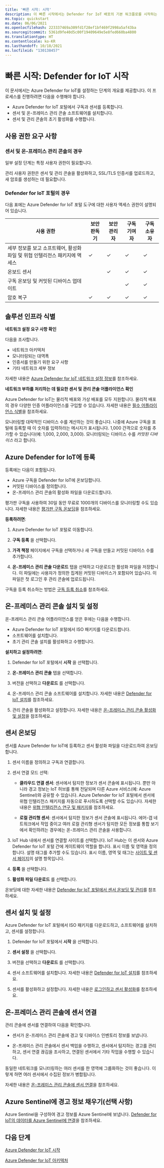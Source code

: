 ```yaml
---
title: '빠른 시작: 시작'
description: 이 빠른 시작에서는 Defender for IoT 배포의 기본 워크플로를 시작하는 방법에 대해 알아봅니다.
ms.topic: quickstart
ms.date: 06/06/2021
ms.openlocfilehash: 223337469a309fd1f28ef1bf469f2998a5af43ba
ms.sourcegitcommit: 5361d9fe40d5c00f19409649e5e8fed660ba4800
ms.translationtype: HT
ms.contentlocale: ko-KR
ms.lasthandoff: 10/18/2021
ms.locfileid: "130138457"
---
```

# <a name="quickstart-get-started-with-defender-for-iot"></a>빠른 시작: Defender for IoT 시작

이 문서에서는 Azure Defender for IoT를 설정하는 단계의 개요를 제공합니다. 이 프로세스를 진행하려면 다음을 수행해야 합니다.

- Azure Defender for IoT 포털에서 구독과 센서를 등록합니다.
- 센서 및 온-프레미스 관리 콘솔 소프트웨어를 설치합니다.
- 센서 및 관리 콘솔의 초기 활성화를 수행합니다.

## <a name="permission-requirements"></a>사용 권한 요구 사항

### <a name="for-sensors-and-on-premises-management-consoles"></a>센서 및 온-프레미스 관리 콘솔의 경우

일부 설정 단계는 특정 사용자 권한이 필요합니다.

관리 사용자 권한은 센서 및 관리 콘솔을 활성화하고, SSL/TLS 인증서를 업로드하고, 새 암호를 생성하는 데 필요합니다.
### <a name="for-the-defender-for-iot-portal"></a>Defender for IoT 포털의 경우

다음 표에는 Azure Defender for IoT 포털 도구에 대한 사용자 액세스 권한이 설명되어 있습니다.

| 사용 권한 | 보안 판독기 | 보안 관리자 | 구독 기여자 | 구독 소유자 |
|--|--|--|--|--|
| 세부 정보를 보고 소프트웨어, 활성화 파일 및 위협 인텔리전스 패키지에 액세스  | ✓ | ✓ | ✓ | ✓ |
| 온보드 센서  |  |  ✓ | ✓ | ✓ |
| 구독 온보딩 및 커밋된 디바이스 업데이트  |  |  | ✓ | ✓ |
| 암호 복구  | ✓  |  ✓ | ✓ | ✓ |

## <a name="identify-the-solution-infrastructure"></a>솔루션 인프라 식별

**네트워크 설정 요구 사항 확인**

다음을 조사합니다.

- 네트워크 아키텍처
- 모니터링되는 대역폭
- 인증서를 만들기 위한 요구 사항
- 기타 네트워크 세부 정보

자세한 내용은 [Azure Defender for IoT 네트워크 설정 정보](how-to-set-up-your-network.md)를 참조하세요.

**네트워크 부하를 처리하는 데 필요한 센서 및 관리 콘솔 어플라이언스 확인**

Azure Defender for IoT는 물리적 배포와 가상 배포를 모두 지원합니다. 물리적 배포의 경우 다양한 인증 어플라이언스를 구입할 수 있습니다. 자세한 내용은 [필수 어플라이언스 식별](how-to-identify-required-appliances.md)을 참조하세요.

모니터링할 대략적인 디바이스 수를 계산하는 것이 좋습니다. 나중에 Azure 구독을 포털에 등록할 때 이 숫자를 입력하라는 메시지가 표시됩니다. 1,000 간격으로 숫자를 추가할 수 있습니다(예: 1,000, 2,000, 3,000). 모니터링되는 디바이스 수를 *커밋된 디바이스* 라고 합니다.

## <a name="register-with-azure-defender-for-iot"></a>Azure Defender for IoT에 등록

등록에는 다음이 포함됩니다.

- Azure 구독을 Defender for IoT에 온보딩합니다.
- 커밋된 디바이스를 정의합니다.
- 온-프레미스 관리 콘솔의 활성화 파일을 다운로드합니다.

평가판 구독을 사용하여 30일 동안 무료로 1000개의 디바이스를 모니터링할 수도 있습니다. 자세한 내용은 [평가판 구독 온보딩](how-to-manage-subscriptions.md#onboard-a-trial-subscription)을 참조하세요.

**등록하려면**:

1. Azure Defender for IoT 포털로 이동합니다.

1. **구독 등록** 을 선택합니다.

1. **가격 책정** 페이지에서 구독을 선택하거나 새 구독을 만들고 커밋된 디바이스 수를 추가합니다.

1. **온-프레미스 관리 콘솔 다운로드** 탭을 선택하고 다운로드한 활성화 파일을 저장합니다. 이 파일에는 사용자가 정의한 집계된 커밋된 디바이스가 포함되어 있습니다. 이 파일은 첫 로그인 후 관리 콘솔에 업로드됩니다.

구독을 등록 취소하는 방법은 [구독 등록 취소](how-to-manage-subscriptions.md#offboard-a-subscription)를 참조하세요.

## <a name="install-and-set-up-the-on-premises-management-console"></a>온-프레미스 관리 콘솔 설치 및 설정

온-프레미스 관리 콘솔 어플라이언스를 얻은 후에는 다음을 수행합니다.

- Azure Defender for IoT 포털에서 ISO 패키지를 다운로드합니다.
- 소프트웨어를 설치합니다.
- 초기 관리 콘솔 설치를 활성화하고 수행합니다.

**설치하고 설정하려면**:

1. Defender for IoT 포털에서 **시작** 을 선택합니다.

1. **온-프레미스 관리 콘솔** 탭을 선택합니다.

1. 버전을 선택하고 **다운로드** 를 선택합니다.

1. 온-프레미스 관리 콘솔 소프트웨어를 설치합니다. 자세한 내용은 [Defender for IoT 설치](how-to-install-software.md)를 참조하세요.

1. 관리 콘솔을 활성화하고 설정합니다. 자세한 내용은 [온-프레미스 관리 콘솔 활성화 및 설정](how-to-activate-and-set-up-your-on-premises-management-console.md)을 참조하세요.

## <a name="onboard-a-sensor"></a>센서 온보딩 ##

센서를 Azure Defender for IoT에 등록하고 센서 활성화 파일을 다운로드하여 온보딩합니다.

1. 센서 이름을 정의하고 구독과 연결합니다.

1. 센서 연결 모드 선택:

   - **클라우드 연결 센서**: 센서에서 탐지한 정보가 센서 콘솔에 표시됩니다. 뿐만 아니라 경고 정보는 IoT 허브를 통해 전달되며 다른 Azure 서비스(예: Azure Sentinel)와 공유할 수 있습니다.  Azure Defender for IoT 포털에서 센서에 위협 인텔리전스 패키지를 자동으로 푸시하도록 선택할 수도 있습니다. 자세한 내용은 [위협 인텔리전스 연구 및 패키지](how-to-work-with-threat-intelligence-packages.md)를 참조하세요.

   - **로컬 관리형 센서**: 센서에서 탐지한 정보가 센서 콘솔에 표시됩니다. 에어-갭 네트워크에서 작업 중이고 여러 로컬 관리형 센서가 탐지한 모든 정보를 통합 보기에서 확인하려는 경우에는 온-프레미스 관리 콘솔을 사용합니다.

1. IoT Hub 내에서 센서를 연결할 사이트를 선택합니다. IoT Hub는 이 센서와 Azure Defender for IoT 포털 간에 게이트웨이 역할을 합니다. 표시 이름 및 영역을 정의합니다. 설명 태그를 추가할 수도 있습니다. 표시 이름, 영역 및 태그는 [사이트 및 센서 페이지](how-to-manage-sensors-on-the-cloud.md#view-onboarded-sensors)의 설명 항목입니다.

1. **등록** 을 선택합니다.

1. **활성화 파일 다운로드** 를 선택합니다.

온보딩에 대한 자세한 내용은 [Defender for IoT 포털에서 센서 온보딩 및 관리](how-to-manage-sensors-on-the-cloud.md)를 참조하세요.

## <a name="install-and-set-up-the-sensor"></a>센서 설치 및 설정

Azure Defender for IoT 포털에서 ISO 패키지를 다운로드하고, 소프트웨어를 설치하고, 센서를 설정합니다.

1. Defender for IoT 포털에서 **시작** 을 선택합니다.

1. **센서 설정** 을 선택합니다.

1. 버전을 선택하고 **다운로드** 를 선택합니다.

1. 센서 소프트웨어를 설치합니다. 자세한 내용은 [Defender for IoT 설치](how-to-install-software.md)를 참조하세요.

1. 센서를 활성화하고 설정합니다. 자세한 내용은 [로그인하고 센서 활성화](how-to-activate-and-set-up-your-sensor.md)를 참조하세요.

## <a name="connect-sensors-to-an-on-premises-management-console"></a>온-프레미스 관리 콘솔에 센서 연결

관리 콘솔에 센서를 연결하여 다음을 확인합니다.

- 센서가 온-프레미스 관리 콘솔에 경고 및 디바이스 인벤토리 정보를 보냅니다.

- 온-프레미스 관리 콘솔에서 센서 백업을 수행하고, 센서에서 탐지하는 경고를 관리하고, 센서 연결 끊김을 조사하고, 연결된 센서에서 기타 작업을 수행할 수 있습니다.

동일한 네트워크를 모니터링하는 여러 센서를 한 영역에 그룹화하는 것이 좋습니다. 이렇게 하면 여러 센서에서 수집된 정보가 병합됩니다.

자세한 내용은 [온-프레미스 관리 콘솔에 센서 연결](how-to-activate-and-set-up-your-on-premises-management-console.md#connect-sensors-to-the-on-premises-management-console)을 참조하세요.

## <a name="populate-azure-sentinel-with-alert-information-optional"></a>Azure Sentinel에 경고 정보 채우기(선택 사항)

Azure Sentinel을 구성하여 경고 정보를 Azure Sentinel에 보냅니다. [Defender for IoT의 데이터를 Azure Sentinel에 연결](how-to-configure-with-sentinel.md)을 참조하세요.  

## <a name="next-steps"></a>다음 단계 ##

[Azure Defender for IoT 시작](overview.md)

[Azure Defender for IoT 아키텍처](architecture.md)
